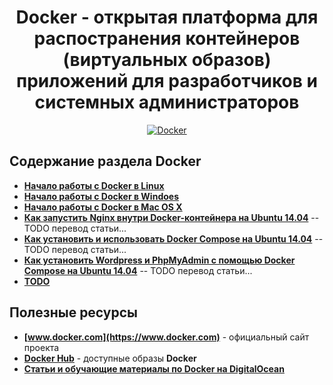 <h1 align="center">
  <a  href="#docker"
      class="anchor"
      name="vagrant"><span class="mini-icon mini-icon-link"></span></a>
  Docker - открытая платформа для распостранения контейнеров (виртуальных образов) приложений для разработчиков и системных администраторов
</h1>

<p align="center">
  <a href="https://github.com/uran1980/web-dev-blog/blob/master/Docker/README.md">
    <img  style="max-width:100%;"
          alt="Docker"
          src="https://raw.github.com/uran1980/web-dev-blog/master/Docker/images/docker.png" />
  </a>
</p>

## Содержание раздела Docker
* **[Начало работы с Docker в Linux](https://docs.docker.com/linux/)**
* **[Начало работы с Docker в Windoes](https://docs.docker.com/windoes/)**
* **[Начало работы с Docker в Mac OS X](https://docs.docker.com/mac/)**
* **[Как запустить Nginx внутри Docker-контейнера на Ubuntu 14.04](https://www.digitalocean.com/community/tutorials/how-to-run-nginx-in-a-docker-container-on-ubuntu-14-04)** -- TODO перевод статьи...
* **[Как установить и использовать Docker Compose на Ubuntu 14.04](https://www.digitalocean.com/community/tutorials/how-to-install-and-use-docker-compose-on-ubuntu-14-04)** -- TODO перевод статьи...
* **[Как установить Wordpress и PhpMyAdmin с помощью Docker Compose на Ubuntu 14.04](https://www.digitalocean.com/community/tutorials/how-to-install-wordpress-and-phpmyadmin-with-docker-compose-on-ubuntu-14-04)** -- TODO перевод статьи...
* **[TODO](https://github.com/uran1980/web-dev-blog/blob/master/Docker/TODO.md)**


## Полезные ресурсы
* **[www.docker.com](https://www.docker.com)** - официальный сайт проекта
* **[Docker Hub](https://hub.docker.com/)** - доступные образы **Docker**
* **[Статьи и обучающие материалы по Docker на DigitalOcean](https://www.digitalocean.com/community/tutorials/?q=docker)**
